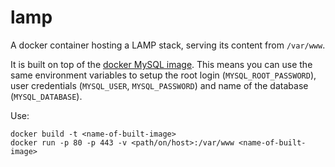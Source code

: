 lamp
====

A docker container hosting a LAMP stack, serving its content from `/var/www`.

It is built on top of the [docker MySQL image](https://registry.hub.docker.com/_/mysql/).
This means you can use the same environment variables to setup the root login (`MYSQL_ROOT_PASSWORD`), 
user credentials (`MYSQL_USER`, `MYSQL_PASSWORD`) and name of the database (`MYSQL_DATABASE`).

Use:
```
docker build -t <name-of-built-image>
docker run -p 80 -p 443 -v <path/on/host>:/var/www <name-of-built-image>
```